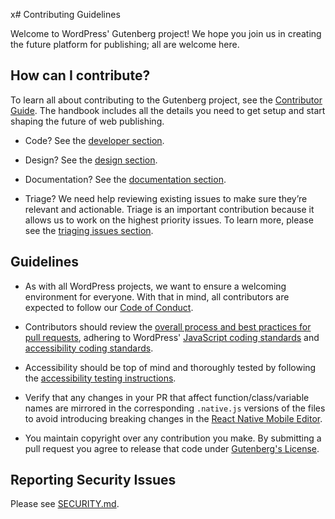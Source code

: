 x# Contributing Guidelines

Welcome to WordPress' Gutenberg project! We hope you join us in creating the future platform for publishing; all are welcome here.

## How can I contribute?

To learn all about contributing to the Gutenberg project, see the [Contributor Guide](/docs/contributors/README.md). The handbook includes all the details you need to get setup and start shaping the future of web publishing.

-   Code? See the [developer section](/docs/contributors/code/README.md).

-   Design? See the [design section](/docs/contributors/design/README.md).

-   Documentation? See the [documentation section](/docs/contributors/documentation/README.md).

-   Triage? We need help reviewing existing issues to make sure they’re relevant and actionable. Triage is an important contribution because it allows us to work on the highest priority issues. To learn more, please see the [triaging issues section](docs/contributors/triage.md).

## Guidelines

-   As with all WordPress projects, we want to ensure a welcoming environment for everyone. With that in mind, all contributors are expected to follow our [Code of Conduct](/CODE_OF_CONDUCT.md).

-   Contributors should review the [overall process and best practices for pull requests](https://github.com/WordPress/gutenberg/blob/trunk/docs/contributors/repository-management.md#pull-requests), adhering to WordPress' [JavaScript coding standards](https://developer.wordpress.org/coding-standards/wordpress-coding-standards/javascript/) and [accessibility coding standards](https://developer.wordpress.org/coding-standards/wordpress-coding-standards/accessibility/).

-   Accessibility should be top of mind and thoroughly tested by following the [accessibility testing instructions](https://github.com/WordPress/gutenberg/blob/HEAD/docs/contributors/accessibility-testing.md).

-   Verify that any changes in your PR that affect function/class/variable names are mirrored in the corresponding `.native.js` versions of the files to avoid introducing breaking changes in the [React Native Mobile Editor](https://github.com/WordPress/gutenberg/tree/trunk/docs/contributors/code/react-native).

-   You maintain copyright over any contribution you make. By submitting a pull request you agree to release that code under [Gutenberg's License](/LICENSE.md).

## Reporting Security Issues

Please see [SECURITY.md](/SECURITY.md).
